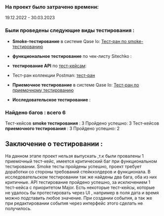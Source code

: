 ### На проект было затрачено времени:
19.12.2022 - 30.03.2023
### Были проведены следующие виды тестирования :


* **Smoke-тестирование** в системе Qase Io: [Тест-ран по smoke-тестированию](https://drive.google.com/file/d/1Jt_qZ_scIIzZHHT3KXzYVPlgZmoK7OLP/view)
 
* **функциональное тестирование** по чек-листу Sitechko : 
* **тестирование API** по [тест-кейсам](https://drive.google.com/file/d/1ylG2cv9By8-CVz04Mi2TY0xSyf6tt26A/view): 
* Тест-ран коллекции Postman: [тест-ран](https://drive.google.com/file/d/1VsWxtqbZwemXH7jUkLz0pMJH8mSLM05W/view?usp=sharing)
* **Приемочное тестирование** в системе Qase Io: [Тест-ран по приемочному тестированию](https://drive.google.com/file/d/1oCFQpqUprkXdoZQoQwJvMjeel_76l9dp/view)
* **Исследовательское тестирование** :


  
### Найдено багов : всего 6


Тест-кейсов **smoke тестирования** : 3
Пройдено успешно: 3
Тест-кейсов **приемочного тестирования** : 3
Пройдено успешно: 2
## Заключение о тестировании :
На данном этапе проект нельзя выпускать ,т.к были провалены 1 приемочный тест-кейс, имеется критический баг при функциональном тестировании. Smoke тесты пройдены успешно, проект требует доработки со стороны требований стейкхолдеров и функционала. В исследовательском тестировании так же найдены два бага, оба из них критичные. API тестирование пройдено успешно, за исключением 1 тест-кейса с приоритетом Major.
Есть некоторые тест-кейсы, которые не удалось бы протестировать через UI , например в поля дата и время можно подставить любое значение. При создании события, а так же при редактировании события через интерфейс этого сделать не получилось.
 

